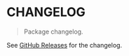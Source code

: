# CHANGELOG

> Package changelog.

See [GitHub Releases](https://github.com/stdlib-js/complex-base-assert-is-same-value-zero/releases) for the changelog.